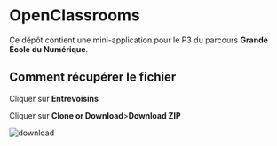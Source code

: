 # OpenClassrooms

Ce dépôt contient une mini-application pour le P3 du parcours **Grande École du Numérique**.

<h2>Comment récupérer le fichier</h2>

Cliquer sur <b>Entrevoisins</b>

Cliquer sur <b>Clone or Download</b>><b>Download ZIP</b>

<img src = "P3_tuto.png" title = "download" alt = "download">
